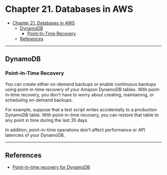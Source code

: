 # Chapter 21. Databases in AWS

<!-- TOC -->

- [Chapter 21. Databases in AWS](#chapter-21-databases-in-aws)
    - [DynamoDB](#dynamodb)
        - [Point-In-Time Recovery](#point-in-time-recovery)
    - [References](#references)

<!-- /TOC -->

---
## DynamoDB

### Point-In-Time Recovery

You can create either on-demand backups or enable continuous backups using point-in-time recovery of your Amazon DynamoDB tables. With point-in-time recovery, you don't have to worry about creating, maintaining, or scheduling on-demand backups.

For example, suppose that a test script writes accidentally to a production DynamoDB table. With point-in-time recovery, you can restore that table to any point in time during the last 35 days.

In addition, point-in-time operations don't affect performance or API latencies of your DynamoDB.

---
## References

* [Point-in-time recovery for DynamoDB](https://docs.aws.amazon.com/amazondynamodb/latest/developerguide/PointInTimeRecovery.html)